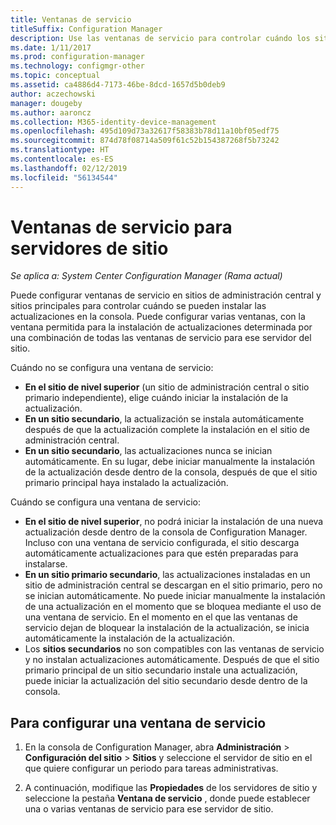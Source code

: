 ```yaml
---
title: Ventanas de servicio
titleSuffix: Configuration Manager
description: Use las ventanas de servicio para controlar cuándo los sitios de System Center Configuration Manager instalan actualizaciones.
ms.date: 1/11/2017
ms.prod: configuration-manager
ms.technology: configmgr-other
ms.topic: conceptual
ms.assetid: ca4886d4-7173-46be-8dcd-1657d5b0deb9
author: aczechowski
manager: dougeby
ms.author: aaroncz
ms.collection: M365-identity-device-management
ms.openlocfilehash: 495d109d73a32617f58383b78d11a10bf05edf75
ms.sourcegitcommit: 874d78f08714a509f61c52b154387268f5b73242
ms.translationtype: HT
ms.contentlocale: es-ES
ms.lasthandoff: 02/12/2019
ms.locfileid: "56134544"
---
```

#  <a name="service-windows-for-site-servers"></a>Ventanas de servicio para servidores de sitio

*Se aplica a: System Center Configuration Manager (Rama actual)*

Puede configurar ventanas de servicio en sitios de administración central y sitios principales para controlar cuándo se pueden instalar las actualizaciones en la consola.  Puede configurar varias ventanas, con la ventana permitida para la instalación de actualizaciones determinada por una combinación de todas las ventanas de servicio para ese servidor del sitio.

Cuándo no se configura una ventana de servicio:
- **En el sitio de nivel superior** (un sitio de administración central o sitio primario independiente), elige cuándo iniciar la instalación de la actualización.
- **En un sitio secundario**, la actualización se instala automáticamente después de que la actualización complete la instalación en el sitio de administración central.
- **En un sitio secundario**, las actualizaciones nunca se inician automáticamente. En su lugar, debe iniciar manualmente la instalación de la actualización desde dentro de la consola, después de que el sitio primario principal haya instalado la actualización.

Cuándo se configura una ventana de servicio:
- **En el sitio de nivel superior**, no podrá iniciar la instalación de una nueva actualización desde dentro de la consola de Configuration Manager. Incluso con una ventana de servicio configurada, el sitio descarga automáticamente actualizaciones para que estén preparadas para instalarse.  
- **En un sitio primario secundario**, las actualizaciones instaladas en un sitio de administración central se descargan en el sitio primario, pero no se inician automáticamente. No puede iniciar manualmente la instalación de una actualización en el momento que se bloquea mediante el uso de una ventana de servicio. En el momento en el que las ventanas de servicio dejan de bloquear la instalación de la actualización, se inicia automáticamente la instalación de la actualización.
- Los **sitios secundarios** no son compatibles con las ventanas de servicio y no instalan actualizaciones automáticamente. Después de que el sitio primario principal de un sitio secundario instale una actualización, puede iniciar la actualización del sitio secundario desde dentro de la consola.

## <a name="to-configure-a-service-window"></a>Para configurar una ventana de servicio

1.  En la consola de Configuration Manager, abra **Administración** > **Configuración del sitio** > **Sitios** y seleccione el servidor de sitio en el que quiere configurar un periodo para tareas administrativas.  

2.  A continuación, modifique las **Propiedades** de los servidores de sitio y seleccione la pestaña **Ventana de servicio** , donde puede establecer una o varias ventanas de servicio para ese servidor de sitio.  
